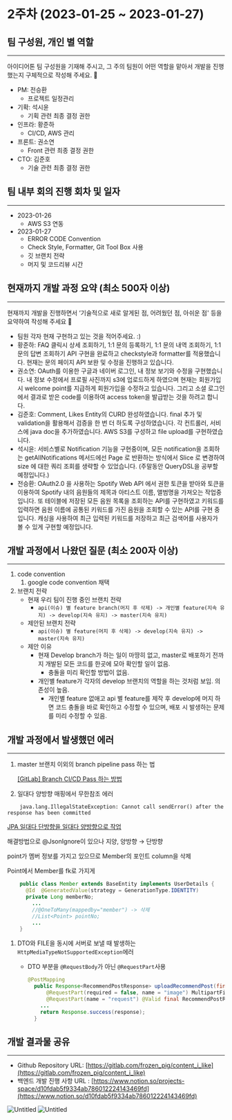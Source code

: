 # 2주차 (2023-01-25 ~ 2023-01-27)

## 팀 구성원, 개인 별 역할

---

아이디어톤 팀 구성원을 기재해 주시고, 그 주의 팀원이 어떤 역할을 맡아서 개발을 진행했는지 구체적으로 작성해 주세요. 🙂

- PM: 전승환
    - 프로젝트 일정관리
- 기확: 석시윤
    - 기획 관련 최종 결정 권한
- 인프라: 황준하
    - CI/CD, AWS 관리
- 프론트: 권소연
    - Front 관련 최종 결정 권한
- CTO: 김준호
    - 기술 관련 최종 결정 권한

## 팀 내부 회의 진행 회차 및 일자

---

- 2023-01-26
    - AWS S3 연동
- 2023-01-27
    - ERROR CODE Convention
    - Check Style, Formatter, Git Tool Box 사용
    - 깃 브랜치 전략
    - 머지 및 코드리뷰 시간

## 현재까지 개발 과정 요약 (최소 500자 이상)

---

현재까지 개발을 진행하면서 ‘기술적으로 새로 알게된 점, 어려웠던 점, 아쉬운 점' 등을 요약하여 작성해 주세요 🙂

- 팀원 각자 현재 구현하고 있는 것을 적어주세요. :)
- 황준하: FAQ 클릭시 상세 조회하기, 1:1 문의 등록하기, 1:1 문의 내역 조회하기, 1:1 문의 답변 조회하기 API 구현을 완료하고 checkstyle과 formatter를 적용했습니다. 현재는 문의 페이지 API 보완 및 수정을 진행하고 있습니다.
- 권소연: OAuth를 이용한 구글과 네이버 로그인, 내 정보 보기와 수정을 구현했습니다. 내 정보 수정에서 프로필 사진까지 s3에 업로드하게 하였으며 현재는 회원가입 시 welcome point를 지급하게 회원가입을 수정하고 있습니다. 그리고 소셜 로그인에서 결과로 받은 code를 이용하여 access token을 발급받는 것을 하려고 합니다.
- 김준호: Comment, Likes Entity의 CURD 완성하였습니다. final 추가 및 validation을 활용해서 검증을 한 번 더 하도록 구성하였습니다. 각 컨트롤러, 서비스에 java doc을 추가하였습니다. AWS S3를 구성하고 file upload를 구현하였습니다.
- 석시윤: 서비스별로 Notification 기능을 구현중이며, 모든 notification을 조회하는 getAllNotifications 메서드에선 Page 로 반환하는 방식에서 Slice 로 변경하여 size 에 대한 쿼리 조회를 생략할 수 있었습니다. (주말동안 QueryDSL을 공부할 예정입니다.)
- 전승환: OAuth2.0 을 사용하는 Spotify Web API 에서 권한 토큰을 받아와 토큰을 이용하여 Spotify 내의 음원들의 제목과 아티스트 이름, 앨범명을 가져오는 작업중입니다. 또 테이블에 저장된 모든 음원 목록을 조회하는 API를 구현하였고 키워드를 입력하면 음원 이름에 공통된 키워드를 가진 음원을 조회할 수 있는 API를 구현 중입니다. 캐싱을 사용하여 최근 입력된 키워드를 저장하고 최근 검색어를 사용자가 볼 수 있게 구현할 예정입니다.

## 개발 과정에서 나왔던 질문 (최소 200자 이상)

---

1. code convention
    1. google code convention 채택
2. 브랜치 전략
    - 현재 우리 팀이 진행 중인 브랜치 전략
        - `api(이슈) 별 feature branch(머지 후 삭제) -> 개인별 feature(지속 유지) -> develop(지속 유지) -> master(지속 유지)`
    - 제안된 브랜치 전략
        - `api(이슈) 별 feature(머지 후 삭제) -> develop(지속 유지) -> master(지속 유지)`
    - 제안 이유
        - 현재 Develop branch가 하는 일이 마땅히 없고, master로 배포하기 전까지 개발된 모든 코드를 한곳에 모아 확인할 일이 없음.
            - 충돌을 미리 확인할 방법이 없음.
        - 개인별 feature가 각자의 develop 브랜치의 역할을 하는 것처럼 보임. 의존성이 높음.
            - 개인별 feature 없애고 api 별 feature를 제작 후 develop에 머지 하면 코드 충돌을 바로 확인하고 수정할 수 있으며, 배포 시 발생하는 문제를 미리 수정할 수 있음.

## 개발 과정에서 발생했던 에러

---

1. master 브랜치 이외의 branch pipeline pass 하는 법

   [[GitLab] Branch CI/CD Pass 하는 방법](https://chordplaylist.tistory.com/258)


1. 일대다 양방향 매핑에서 무한참조 에러

```
    java.lang.IllegalStateException: Cannot call sendError() after the response has been committed
```

[JPA 일대다 단방향을 일대다 양방향으로 작업](https://cupeanimus.tistory.com/57)

해결방법으로 @JsonIgnore이 있으나 지양, 양방향 → 단방향

point가 멤버 정보를 가지고 있으므로 Member의 포인트 column을 삭제

Point에서 Member를 fk로 가지게

```java
    public class Member extends BaseEntity implements UserDetails {
      @Id  @GeneratedValue(strategy = GenerationType.IDENTITY)
      private Long memberNo;
    	...
    	//@OneToMany(mappedby="member") -> 삭제
    	//List<Point> pointNo;
    	...
    }
```


1. DTO와 FILE을 동시에 서버로 보낼 때 발생하는 `HttpMediaTypeNotSupportedException`에러
    - DTO 부분을 `@RequestBody`가 아닌 `@RequestPart`사용

        ```java
        @PostMapping
          public Response<RecommendPostResponse> uploadRecommendPost(final Authentication authentication,
              @RequestPart(required = false, name = "image") MultipartFile image,
              @RequestPart(name = "request") @Valid final RecommendPostRequest request) throws IOException {
            ...
            return Response.success(response);
          }
        ```


## 개발 결과물 공유

---

- Github Repository URL: [https://gitlab.com/frozen_pig/content_i_like](https://gitlab.com/frozen_pig/content_i_like)
- 백엔드 개발 진행 사항 URL : [https://www.notion.so/projects-space/d10fdab5f9334ab786012224143469fd](https://www.notion.so/d10fdab5f9334ab786012224143469fd)

![Untitled](https://s3.us-west-2.amazonaws.com/secure.notion-static.com/8c15cb9b-932d-4e81-84f7-7eb73dd043af/Untitled.png?X-Amz-Algorithm=AWS4-HMAC-SHA256&X-Amz-Content-Sha256=UNSIGNED-PAYLOAD&X-Amz-Credential=AKIAT73L2G45EIPT3X45%2F20230127%2Fus-west-2%2Fs3%2Faws4_request&X-Amz-Date=20230127T084833Z&X-Amz-Expires=86400&X-Amz-Signature=a63613348e2afc8a9a777b47caf7d3b4bb91ea7bd03b331a0081b8a3a197e1ba&X-Amz-SignedHeaders=host&response-content-disposition=filename%3D%22Untitled.png%22&x-id=GetObject)
![Untitled](https://s3.us-west-2.amazonaws.com/secure.notion-static.com/545bcc79-53c8-4e64-bf3c-5230345cc486/Untitled.png?X-Amz-Algorithm=AWS4-HMAC-SHA256&X-Amz-Content-Sha256=UNSIGNED-PAYLOAD&X-Amz-Credential=AKIAT73L2G45EIPT3X45%2F20230127%2Fus-west-2%2Fs3%2Faws4_request&X-Amz-Date=20230127T084848Z&X-Amz-Expires=86400&X-Amz-Signature=02d86a31efef8368d6c03998ee202f80d65b2ba220c94be78744918441f95eee&X-Amz-SignedHeaders=host&response-content-disposition=filename%3D%22Untitled.png%22&x-id=GetObject)